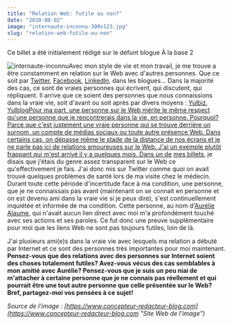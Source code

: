 ```yaml
---
title: "Relation Web: futile ou non?"
date: "2010-08-02"
image: "internaute-inconnu-300x123.jpg"
slug: "relation-web-futile-ou-non"
---
```


Ce billet a été initialement rédigé sur le défunt blogue À la base 2

![](images/internaute-inconnu-300x123.jpg "internaute-inconnu")Avec mon style de vie et mon travail, je me trouve a être constamment en relation sur le Web avec d'autres personnes. Que ce soit par [Twitter](https://twitter.com/fharper "Mon compte sur Twitter"), [Facebook](https://www.facebook.com/alabase2 "Page Facebook de À la base 2"), [LinkedIn](https://linkedin.com/in/fredericharper "Mon compte sur LinkedIn"), dans les blogues... Dans la majorité des cas, ce sont de vraies personnes qui écrivent, qui discutent, qui répliquent. Il arrive que ce soient des personnes que nous connaissions dans la vraie vie, soit d'avant ou soit après par divers moyens : [Yulbiz](https://yulbiz.org "Site Web du Yulbiz"), [YulblogPour ma part, une personne sur le Web mérite le même respect qu'une personne que je rencontrerais dans la vie, en personne. Pourquoi? Parce que c'est justement une vraie personne qui se trouve derrière un surnom, un compte de médias sociaux ou toute autre présence Web. Dans certains cas, on dépasse même le stade de la distance de nos écrans et je ne parle pas ici de relations amoureuses sur le Web. J'ai un exemple plutôt frappant qui m'est arrivé il y a quelques mois. Dans un de](https://yulblog.org "Site Web du Yulblog") [mes billets](http://fred.dev/etre-serieux-sans-se-prendre-au-serieux/ "Mon billet sur ma transparence"), je disais que j'étais du genre assez transparent sur le Web ce qu'effectivement je fais. J'ai donc mis sur Twitter comme quoi on avait trouvé quelques problèmes de santé lors de ma visite chez le médecin. Durant toute cette période d'incertitude face à ma condition, une personne, que je ne connaissais pas avant (maintenant on se connait en personne et on est devenu ami dans la vraie vie si je peux dire), s'est continuellement inquiétée et informée de ma condition. Cette personne, au nom d'[Aurélie Alaume](https://www.aureliealaume.com/ "Blogue d'Aurélie Alaume"), qui n'avait aucun lien direct avec moi m'a profondément touché avec ses actions et ses paroles. Ce fut donc une preuve supplémentaire pour moi que les liens Web ne sont pas toujours futiles, loin de là.

J'ai plusieurs ami(e)s dans la vraie vie avec lesquels ma relation a débuté par Internet et ce sont des personnes très importantes pour moi maintenant. **Pensez-vous que des relations avec des personnes sur Internet soient des choses totalement futiles? Avez-vous vécus des cas semblables à mon amitié avec Aurélie? Pensez-vous que je suis un peu niai de m'attacher à certaine personne que je ne connais pas réellement et qui pourrait être une tout autre personne que celle présentée sur le Web? Bref, partagez-moi vos pensées à ce sujet!**

_Source de l'image : [https://www.concepteur-redacteur-blog.com](https://www.concepteur-redacteur-blog.com "Site Web de l'image")_

